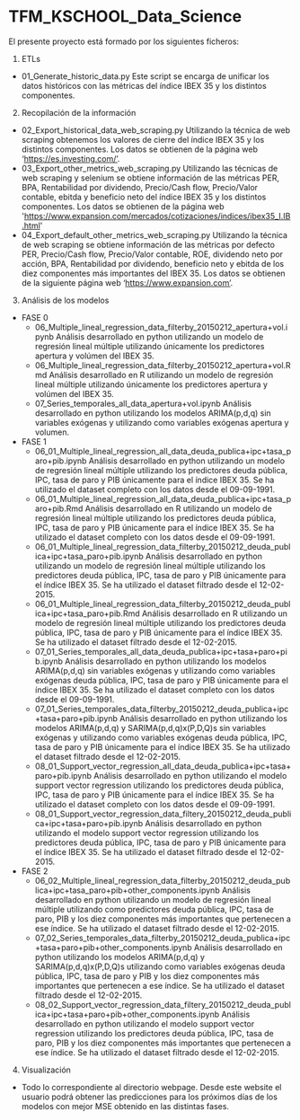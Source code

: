 # TFM_KSCHOOL_Data_Science
El presente proyecto está formado por los siguientes ficheros:
1. ETLs
- 01_Generate_historic_data.py
Este script se encarga de unificar los datos históricos con las métricas del índice IBEX 35 y los distintos componentes.

2. Recopilación de la información
- 02_Export_historical_data_web_scraping.py
Utilizando la técnica de web scraping obtenemos los valores de cierre del índice IBEX 35 y los distintos componentes. Los datos se obtienen de la página web ‘https://es.investing.com/’.
- 03_Export_other_metrics_web_scraping.py
Utilizando las técnicas de web scraping y selenium se obtiene información de las métricas PER, BPA, Rentabilidad por dividendo, Precio/Cash flow, Precio/Valor contable, ebitda y beneficio neto del índice IBEX 35 y los distintos componentes. Los datos se obtienen de la página web 'https://www.expansion.com/mercados/cotizaciones/indices/ibex35_I.IB.html'
- 04_Export_default_other_metrics_web_scraping.py
Utilizando la técnica de web scraping se obtiene información de las métricas por defecto PER, Precio/Cash flow, Precio/Valor contable, ROE, dividendo neto por acción, BPA, Rentabilidad por dividendo, beneficio neto y ebitda de los diez componentes más importantes del IBEX 35. Los datos se obtienen de la siguiente página web ‘https://www.expansion.com’.

3. Análisis de los modelos
- FASE 0
  - 06_Multiple_lineal_regression_data_filterby_20150212_apertura+vol.ipynb
Análisis desarrollado en python utilizando un modelo de regresión lineal múltiple utilizando únicamente los predictores apertura y volúmen del IBEX 35.
  - 06_Multiple_lineal_regression_data_filterby_20150212_apertura+vol.Rmd
Análisis desarrollado en R utilizando un modelo de regresión lineal múltiple utilizando únicamente los predictores apertura y volúmen del IBEX 35.
  - 07_Series_temporales_all_data_apertura+vol.ipynb
Análisis desarrollado en python utilizando los modelos ARIMA(p,d,q) sin variables exógenas y utilizando como variables exógenas apertura y volumen.
- FASE 1
  - 06_01_Multiple_lineal_regression_all_data_deuda_publica+ipc+tasa_paro+pib.ipynb
Análisis desarrollado en python utilizando un modelo de regresión lineal múltiple utilizando los predictores deuda pública, IPC, tasa de paro y PIB únicamente para el índice IBEX 35. Se ha utilizado el dataset completo con los datos desde el 09-09-1991.
  - 06_01_Multiple_lineal_regression_all_data_deuda_publica+ipc+tasa_paro+pib.Rmd
Análisis desarrollado en R utilizando un modelo de regresión lineal múltiple utilizando los predictores deuda pública, IPC, tasa de paro y PIB únicamente para el índice IBEX 35. Se ha utilizado el dataset completo con los datos desde el 09-09-1991.
  - 06_01_Multiple_lineal_regression_data_filterby_20150212_deuda_publica+ipc+tasa_paro+pib.ipynb
Análisis desarrollado en python utilizando un modelo de regresión lineal múltiple utilizando los predictores deuda pública, IPC, tasa de paro y PIB únicamente para el índice IBEX 35. Se ha utilizado el dataset filtrado desde el 12-02-2015.
  - 06_01_Multiple_lineal_regression_data_filterby_20150212_deuda_publica+ipc+tasa_paro+pib.Rmd
Análisis desarrollado en R utilizando un modelo de regresión lineal múltiple utilizando los predictores deuda pública, IPC, tasa de paro y PIB únicamente para el índice IBEX 35. Se ha utilizado el dataset filtrado desde el 12-02-2015.
  - 07_01_Series_temporales_all_data_deuda_publica+ipc+tasa+paro+pib.ipynb
Análisis desarrollado en python utilizando los modelos ARIMA(p,d,q) sin variables exógenas y utilizando como variables exógenas deuda pública, IPC, tasa de paro y PIB únicamente para el índice IBEX 35. Se ha utilizado el dataset completo con los datos desde el 09-09-1991.
  - 07_01_Series_temporales_data_filterby_20150212_deuda_publica+ipc+tasa+paro+pib.ipynb
Análisis desarrollado en python utilizando los modelos ARIMA(p,d,q) y SARIMA(p,d,q)x(P,D,Q)s sin variables exógenas y utilizando como variables exógenas deuda pública, IPC, tasa de paro y PIB únicamente para el índice IBEX 35. Se ha utilizado el dataset filtrado desde el 12-02-2015.
  - 08_01_Support_vector_regression_all_data_deuda_publica+ipc+tasa+paro+pib.ipynb
Análisis desarrollado en python utilizando el modelo support vector regression utilizando los predictores deuda pública, IPC, tasa de paro y PIB únicamente para el índice IBEX 35. Se ha utilizado el dataset completo con los datos desde el 09-09-1991.
  - 08_01_Support_vector_regression_data_filtery_20150212_deuda_publica+ipc+tasa+paro+pib.ipynb
Análisis desarrollado en python utilizando el modelo support vector regression utilizando los predictores deuda pública, IPC, tasa de paro y PIB únicamente para el índice IBEX 35. Se ha utilizado el dataset filtrado desde el 12-02-2015.
- FASE 2
  - 06_02_Multiple_lineal_regression_data_filterby_20150212_deuda_publica+ipc+tasa_paro+pib+other_components.ipynb
Análisis desarrollado en python utilizando un modelo de regresión lineal múltiple utilizando como predictores deuda pública, IPC, tasa de paro, PIB y los diez componentes más importantes que pertenecen a ese índice. Se ha utilizado el dataset filtrado desde el 12-02-2015.
  - 07_02_Series_temporales_data_filterby_20150212_deuda_publica+ipc+tasa+paro+pib+other_components.ipynb
Análisis desarrollado en python utilizando los modelos ARIMA(p,d,q) y SARIMA(p,d,q)x(P,D,Q)s utilizando como variables exógenas deuda pública, IPC, tasa de paro y PIB y los diez componentes más importantes que pertenecen a ese índice. Se ha utilizado el dataset filtrado desde el 12-02-2015.
  - 08_02_Support_vector_regression_data_filtery_20150212_deuda_publica+ipc+tasa+paro+pib+other_components.ipynb
Análisis desarrollado en python utilizando el modelo support vector regression utilizando los predictores deuda pública, IPC, tasa de paro, PIB y los diez componentes más importantes que pertenecen a ese índice.  Se ha utilizado el dataset filtrado desde el 12-02-2015.

4. Visualización
- Todo lo correspondiente al directorio webpage.
Desde este website el usuario podrá obtener las predicciones para los próximos días de los modelos con mejor MSE obtenido en las distintas fases.
